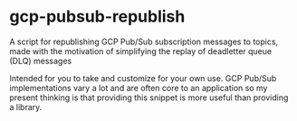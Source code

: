 # gcp-pubsub-republish
A script for republishing GCP Pub/Sub subscription messages to topics, made with the motivation of simplifying the replay of deadletter queue (DLQ) messages

Intended for you to take and customize for your own use.  GCP Pub/Sub implementations vary a lot and are often core to an application so my present thinking is that providing this snippet is more useful than providing a library.
